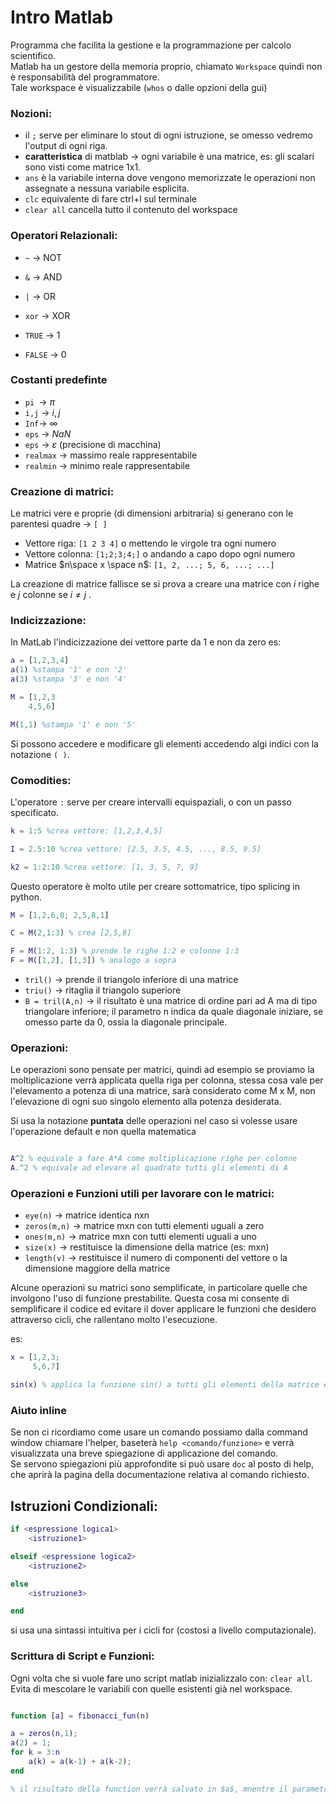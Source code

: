 
# Intro Matlab

Programma che facilita la gestione e la programmazione per calcolo scientifico.  
Matlab ha un gestore della memoria proprio, chiamato `Workspace` quindi non è responsabilità del programmatore.  
Tale workspace è visualizzabile (`whos` o dalle opzioni della gui)


### Nozioni:

- il `;` serve per eliminare lo stout di ogni istruzione, se omesso vedremo l'output di ogni riga.
- **caratteristica** di matblab $\rightarrow$ ogni variabile è una matrice, es: gli scalari sono visti come matrice 1x1.  
- `ans` è la variabile interna dove vengono memorizzate le operazioni non assegnate a nessuna variabile esplicita.  
- `clc` equivalente di fare ctrl+l sul terminale
- `clear all` cancella tutto il contenuto del workspace

### Operatori Relazionali:

- `~` $\rightarrow$ NOT
- `&` $\rightarrow$ AND
- `|` $\rightarrow$ OR
- `xor` $\rightarrow$ XOR

- `TRUE` $\rightarrow$ 1
- `FALSE` $\rightarrow$ 0 

### Costanti predefinte 

- `pi `$\rightarrow$ $\pi$
- `i,j` $\rightarrow$ $i,j$
- `Inf`$\rightarrow$ $\infty$
- `eps` $\rightarrow$ $NaN$
- `eps` $\rightarrow$ $\varepsilon$ (precisione di macchina)
- `realmax` $\rightarrow$ massimo reale rappresentabile 
- `realmin` $\rightarrow$ minimo reale rappresentabile




### Creazione di matrici:

Le matrici vere e proprie (di dimensioni arbitraria) si generano con le parentesi quadre $\rightarrow$ `[ ]`

- Vettore riga: `[1 2 3 4]` o mettendo le virgole tra ogni numero
- Vettore colonna: `[1;2;3;4;]` o andando a capo dopo ogni numero
- Matrice $n\space x \space n$: `[1, 2, ...; 5, 6, ...; ...]`

La creazione di matrice fallisce se si prova a creare una matrice con $i$ righe e $j$ colonne se $i\neq j$ .  

### Indicizzazione:
In MatLab l'indicizzazione dei vettore parte da 1 e non da zero
es:
```matlab
a = [1,2,3,4]
a(1) %stampa '1' e non '2'
a(3) %stampa '3' e non '4' 

M = [1,2,3
    4,5,6]

M(1,1) %stampa '1' e non '5'

```
Si possono accedere e modificare gli elementi accedendo algi indici con la notazione `( )`.  

### Comodities: 
L'operatore `:` serve per creare intervalli equispaziali, o con un passo specificato.  

```matlab
k = 1:5 %crea vettore: [1,2,3,4,5]

I = 2.5:10 %crea vettore: [2.5, 3.5, 4.5, ..., 8.5, 9.5]

k2 = 1:2:10 %crea vettore: [1, 3, 5, 7, 9]
```

Questo operatore è molto utile per creare sottomatrice, tipo splicing in python.  

```matlab
M = [1,2,6,8; 2,5,8,1]

C = M(2,1:3) % crea [2,5,8]

F = M(1:2, 1:3) % prende le righe 1:2 e colonne 1:3
F = M([1,2], [1,3]) % analogo a sopra 
```


- `tril()` $\rightarrow$ prende il triangolo inferiore di una matrice
- `triu()` $\rightarrow$ ritaglia il triangolo superiore
- `B = tril(A,n)` $\rightarrow$ il risultato è una matrice di ordine pari ad A ma di tipo triangolare inferiore; il parametro n indica da quale diagonale iniziare, se omesso parte da 0, ossia la diagonale principale.  


### Operazioni:
Le operazioni sono pensate per matrici, quindi ad esempio se proviamo la moltiplicazione verrà applicata quella riga per colonna, stessa cosa vale per l'elevamento a potenza di una matrice, sarà considerato come M x M, non l'elevazione di ogni suo singolo elemento alla potenza desiderata.  

Si usa la notazione **puntata** delle operazioni nel caso si volesse usare l'operazione default e non quella matematica

```matlab

A^2 % equivale a fare A*A come moltiplicazione righe per colonne 
A.^2 % equivale ad elevare al quadrato tutti gli elementi di A

```


### Operazioni e Funzioni utili per lavorare con le matrici:
- `eye(n)` $\rightarrow$ matrice identica nxn
- `zeros(m,n)` $\rightarrow$ matrice mxn con tutti elementi uguali a zero
- `ones(m,n)` $\rightarrow$ matrice mxn con tutti elementi uguali a uno
- `size(x)` $\rightarrow$ restituisce la dimensione della matrice (es: mxn)
- `length(v)` $\rightarrow$ restituisce il numero di componenti del vettore o la dimensione maggiore della matrice



Alcune operazioni su matrici sono semplificate, in particolare quelle che involgono l'uso di funzione prestabilite. 
Questa cosa mi consente di semplificare il codice ed evitare il dover applicare le funzioni che desidero attraverso cicli, che rallentano molto l'esecuzione.  

es:
```matlab
x = [1,2,3;
     5,6,7]

sin(x) % applica la funzione sin() a tutti gli elementi della matrice e la restituisce.  

```



### Aiuto inline
Se non ci ricordiamo come usare un comando possiamo dalla command window chiamare l'helper, baseterà `help <comando/funzione>` e verrà visualizzata una breve spiegazione di applicazione del comando.  
Se servono spiegazioni più approfondite si può usare `doc` al posto di help, che aprirà la pagina della documentazione relativa al comando richiesto. 



## Istruzioni Condizionali:


```matlab
if <espressione logica1>
    <istruzione1>

elseif <espressione logica2>
    <istruzione2>

else
    <istruzione3>

end

```

si usa una sintassi intuitiva per i cicli for (costosi a livello computazionale).  


### Scrittura di Script e Funzioni:

Ogni volta che si vuole fare uno script matlab inizializzalo con: `clear all`.  
Evita di mescolare le variabili con quelle esistenti già nel workspace. 


```matlab

function [a] = fibonacci_fun(n)

a = zeros(n,1);
a(2) = 1;
for k = 3:n
    a(k) = a(k-1) + a(k-2);
end

% il risultato della function verrà salvato in $a$, mnentre il parametro verra usato al posto della $n$

```


